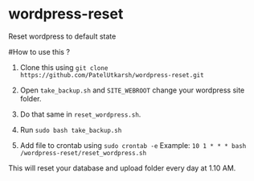 # wordpress-reset
Reset wordpress to default state


#How to use this ? 

1. Clone this using `git clone https://github.com/PatelUtkarsh/wordpress-reset.git`

2. Open `take_backup.sh` and `SITE_WEBROOT` change your wordpress site folder.

3. Do that same in `reset_wordpress.sh`.

4. Run `sudo bash take_backup.sh`

5. Add file to crontab using `sudo crontab -e`
Example:  `10 1 * * * bash /wordpress-reset/reset_wordpress.sh`

This will reset your database and upload folder every day at 1.10 AM.